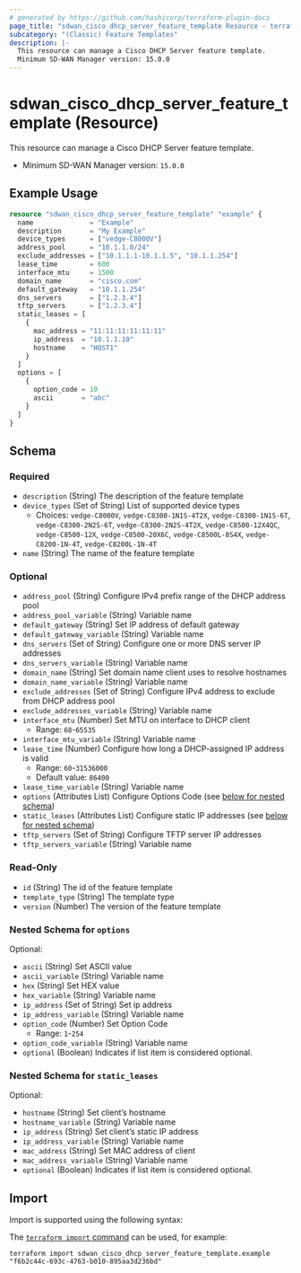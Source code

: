 ```yaml
---
# generated by https://github.com/hashicorp/terraform-plugin-docs
page_title: "sdwan_cisco_dhcp_server_feature_template Resource - terraform-provider-sdwan"
subcategory: "(Classic) Feature Templates"
description: |-
  This resource can manage a Cisco DHCP Server feature template.
  Minimum SD-WAN Manager version: 15.0.0
---
```


# sdwan_cisco_dhcp_server_feature_template (Resource)

This resource can manage a Cisco DHCP Server feature template.
  - Minimum SD-WAN Manager version: `15.0.0`

## Example Usage

```terraform
resource "sdwan_cisco_dhcp_server_feature_template" "example" {
  name              = "Example"
  description       = "My Example"
  device_types      = ["vedge-C8000V"]
  address_pool      = "10.1.1.0/24"
  exclude_addresses = ["10.1.1.1-10.1.1.5", "10.1.1.254"]
  lease_time        = 600
  interface_mtu     = 1500
  domain_name       = "cisco.com"
  default_gateway   = "10.1.1.254"
  dns_servers       = ["1.2.3.4"]
  tftp_servers      = ["1.2.3.4"]
  static_leases = [
    {
      mac_address = "11:11:11:11:11:11"
      ip_address  = "10.1.1.10"
      hostname    = "HOST1"
    }
  ]
  options = [
    {
      option_code = 10
      ascii       = "abc"
    }
  ]
}
```

<!-- schema generated by tfplugindocs -->
## Schema

### Required

- `description` (String) The description of the feature template
- `device_types` (Set of String) List of supported device types
  - Choices: `vedge-C8000V`, `vedge-C8300-1N1S-4T2X`, `vedge-C8300-1N1S-6T`, `vedge-C8300-2N2S-6T`, `vedge-C8300-2N2S-4T2X`, `vedge-C8500-12X4QC`, `vedge-C8500-12X`, `vedge-C8500-20X6C`, `vedge-C8500L-8S4X`, `vedge-C8200-1N-4T`, `vedge-C8200L-1N-4T`
- `name` (String) The name of the feature template

### Optional

- `address_pool` (String) Configure IPv4 prefix range of the DHCP address pool
- `address_pool_variable` (String) Variable name
- `default_gateway` (String) Set IP address of default gateway
- `default_gateway_variable` (String) Variable name
- `dns_servers` (Set of String) Configure one or more DNS server IP addresses
- `dns_servers_variable` (String) Variable name
- `domain_name` (String) Set domain name client uses to resolve hostnames
- `domain_name_variable` (String) Variable name
- `exclude_addresses` (Set of String) Configure IPv4 address to exclude from DHCP address pool
- `exclude_addresses_variable` (String) Variable name
- `interface_mtu` (Number) Set MTU on interface to DHCP client
  - Range: `68`-`65535`
- `interface_mtu_variable` (String) Variable name
- `lease_time` (Number) Configure how long a DHCP-assigned IP address is valid
  - Range: `60`-`31536000`
  - Default value: `86400`
- `lease_time_variable` (String) Variable name
- `options` (Attributes List) Configure Options Code (see [below for nested schema](#nestedatt--options))
- `static_leases` (Attributes List) Configure static IP addresses (see [below for nested schema](#nestedatt--static_leases))
- `tftp_servers` (Set of String) Configure TFTP server IP addresses
- `tftp_servers_variable` (String) Variable name

### Read-Only

- `id` (String) The id of the feature template
- `template_type` (String) The template type
- `version` (Number) The version of the feature template

<a id="nestedatt--options"></a>
### Nested Schema for `options`

Optional:

- `ascii` (String) Set ASCII value
- `ascii_variable` (String) Variable name
- `hex` (String) Set HEX value
- `hex_variable` (String) Variable name
- `ip_address` (Set of String) Set ip address
- `ip_address_variable` (String) Variable name
- `option_code` (Number) Set Option Code
  - Range: `1`-`254`
- `option_code_variable` (String) Variable name
- `optional` (Boolean) Indicates if list item is considered optional.


<a id="nestedatt--static_leases"></a>
### Nested Schema for `static_leases`

Optional:

- `hostname` (String) Set client’s hostname
- `hostname_variable` (String) Variable name
- `ip_address` (String) Set client’s static IP address
- `ip_address_variable` (String) Variable name
- `mac_address` (String) Set MAC address of client
- `mac_address_variable` (String) Variable name
- `optional` (Boolean) Indicates if list item is considered optional.

## Import

Import is supported using the following syntax:

The [`terraform import` command](https://developer.hashicorp.com/terraform/cli/commands/import) can be used, for example:

```shell
terraform import sdwan_cisco_dhcp_server_feature_template.example "f6b2c44c-693c-4763-b010-895aa3d236bd"
```
